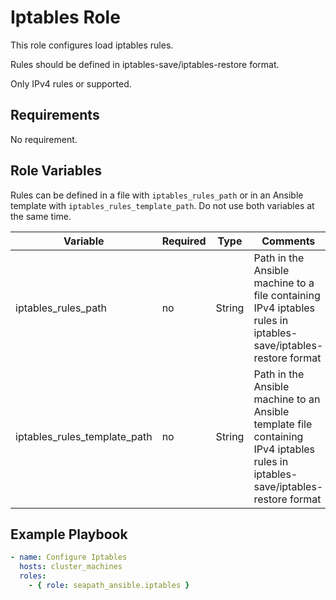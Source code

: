 # Iptables Role

This role configures load iptables rules.

Rules should be defined in iptables-save/iptables-restore format.

Only IPv4 rules or supported.

## Requirements

No requirement.

## Role Variables

Rules can be defined in a file with `iptables_rules_path` or in an Ansible template with `iptables_rules_template_path`. Do not use both variables at the same time.

| Variable                     | Required | Type   | Comments                                                                                                                        |
|------------------------------|----------|--------|---------------------------------------------------------------------------------------------------------------------------------|
| iptables_rules_path          | no       | String | Path in the Ansible machine to a file containing IPv4 iptables rules in iptables-save/iptables-restore format                   |
| iptables_rules_template_path | no       | String | Path in the Ansible machine to an Ansible template file containing IPv4 iptables rules in iptables-save/iptables-restore format |


## Example Playbook

```yaml
- name: Configure Iptables
  hosts: cluster_machines
  roles:
    - { role: seapath_ansible.iptables }
```
